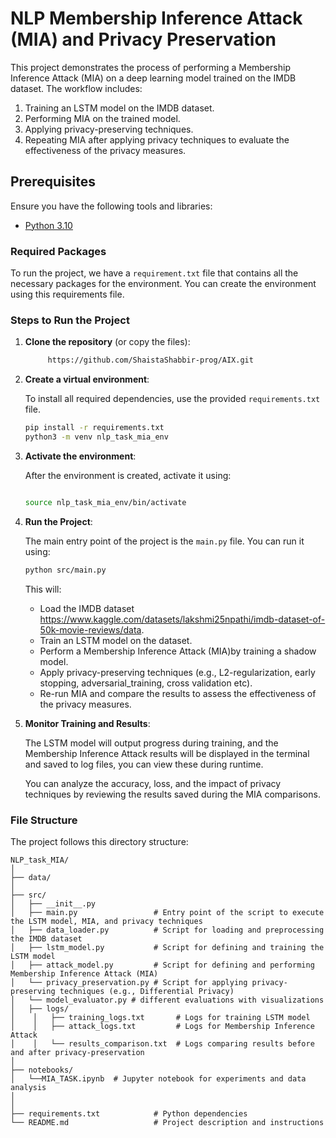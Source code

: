 # NLP Membership Inference Attack (MIA) and Privacy Preservation

This project demonstrates the process of performing a Membership Inference Attack (MIA) on a deep learning model trained on the IMDB dataset. The workflow includes:
1. Training an LSTM model on the IMDB dataset.
2. Performing MIA on the trained model.
3. Applying privacy-preserving techniques.
4. Repeating MIA after applying privacy techniques to evaluate the effectiveness of the privacy measures.

## Prerequisites

Ensure you have the following tools and libraries:

- [Python 3.10](https://www.python.org/downloads/)

### Required Packages

To run the project, we have a `requirement.txt` file that contains all the necessary packages for the environment. You can create the environment using this requirements file.

### Steps to Run the Project

1. **Clone the repository** (or copy the files):

    ```bash
         https://github.com/ShaistaShabbir-prog/AIX.git
    ```

2. **Create a virtual environment**:

    To install all required dependencies, use the provided `requirements.txt` file.

    ```bash
    pip install -r requirements.txt
    python3 -m venv nlp_task_mia_env
    ```

3. **Activate the environment**:

    After the environment is created, activate it using:

    ```bash
    
    source nlp_task_mia_env/bin/activate
    ```

4. **Run the Project**:

    The main entry point of the project is the `main.py` file. You can run it using:

    ```bash
    python src/main.py
    ```

    This will:
    - Load the IMDB dataset https://www.kaggle.com/datasets/lakshmi25npathi/imdb-dataset-of-50k-movie-reviews/data.
    - Train an LSTM model on the dataset.
    - Perform a Membership Inference Attack (MIA)by training a shadow model.
    - Apply privacy-preserving techniques (e.g., L2-regularization, early stopping, adversarial_training, cross validation etc).
    - Re-run MIA and compare the results to assess the effectiveness of the privacy measures.

5. **Monitor Training and Results**:

    The LSTM model will output progress during training, and the Membership Inference Attack results will be displayed in the terminal and saved to log files, you can view these during runtime.

    You can analyze the accuracy, loss, and the impact of privacy techniques by reviewing the results saved during the MIA comparisons.


### File Structure

The project follows this directory structure:
```plaintext
NLP_task_MIA/
│
├── data/
│
├── src/
│   ├── __init__.py            
│   ├── main.py                 # Entry point of the script to execute the LSTM model, MIA, and privacy techniques
│   ├── data_loader.py          # Script for loading and preprocessing the IMDB dataset
│   ├── lstm_model.py           # Script for defining and training the LSTM model
│   ├── attack_model.py         # Script for defining and performing Membership Inference Attack (MIA)
│   └── privacy_preservation.py # Script for applying privacy-preserving techniques (e.g., Differential Privacy)
│   └── model_evaluator.py # different evaluations with visualizations 
│   ├── logs/
│    │   ├── training_logs.txt       # Logs for training LSTM model
│    │   ├── attack_logs.txt         # Logs for Membership Inference Attack
│    │   └── results_comparison.txt  # Logs comparing results before and after privacy-preservation
│
├── notebooks/
│   └──MIA_TASK.ipynb  # Jupyter notebook for experiments and data analysis
│
│
├── requirements.txt            # Python dependencies
└── README.md                   # Project description and instructions
```
